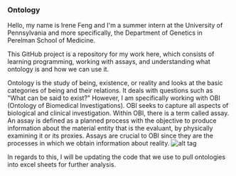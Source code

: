 ### Ontology

Hello, my name is Irene Feng and I'm a summer intern at the University of Pennsylvania and more specifically, the Department of Genetics in Perelman School of Medicine.

This GitHub project is a repository for my work here, which consists of learning programming, working with assays, and understanding what ontology is and how we can use it. 

Ontology is the study of being, existence, or reality and looks at the basic categories of being and their relations. It deals with questions such as "What can be said to exist?" However, I am specifically working with OBI (Ontology of Biomedical Investigations). OBI seeks to capture all aspects of biological and clinical investigation. Within OBI, there is a term called assay. An assay is defined as a planned process with the objective to produce information about the material entity that is the evaluant, by physically examining it or its proxies. Assays are crucial to OBI since they are the processes in which we obtain information about reality. 
![alt tag](http://i.imgur.com/VNMi6dE.jpg)

In regards to this, I will be updating the code that we use to pull ontologies into excel sheets for further analysis.
